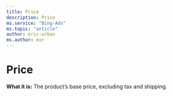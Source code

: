 ```yaml
---
title: Price
description: Price
ms.service: "Bing-Ads"
ms.topic: "article"
author: eric-urban
ms.author: eur
---
```


# Price

**What it is:**  The product’s base price, excluding tax and shipping.


